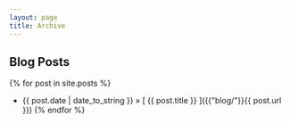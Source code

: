 ```yaml
---
layout: page
title: Archive
---
```


## Blog Posts

{% for post in site.posts %}
  * {{ post.date | date_to_string }} &raquo; [ {{ post.title }} ]({{"blog/"}}{{ post.url }})
{% endfor %}